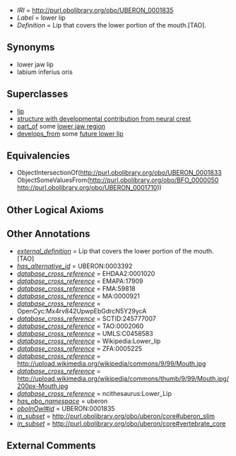  * *IRI* = http://purl.obolibrary.org/obo/UBERON_0001835
 * *Label* = lower lip
 * *Definition* = Lip that covers the lower portion of the mouth.[TAO].

## Synonyms

 * lower jaw lip
 * labium inferius oris

## Superclasses

 * [lip](../../UBERON/33/UBERON_0001833.md)
 * [structure with developmental contribution from neural crest](../../UBERON/14/UBERON_0010314.md)
 * [part_of](../../BFO/50/BFO_0000050.md) some [lower jaw region](../../UBERON/10/UBERON_0001710.md)
 * [develops_from](../../RO/02/RO_0002202.md) some [future lower lip](../../UBERON/96/UBERON_0011596.md)

## Equivalencies

 * ObjectIntersectionOf(<http://purl.obolibrary.org/obo/UBERON_0001833> ObjectSomeValuesFrom(<http://purl.obolibrary.org/obo/BFO_0000050> <http://purl.obolibrary.org/obo/UBERON_0001710>))

## Other Logical Axioms


## Other Annotations

 * *[external_definition](../../UBPROP/01/UBPROP_0000001.md)* = Lip that covers the lower portion of the mouth.[TAO]
 * *[has_alternative_id](../../Id/oboInOwl#hasAlternativeId.md)* = UBERON:0003392
 * *[database_cross_reference](../../ef/oboInOwl#hasDbXref.md)* = EHDAA2:0001020
 * *[database_cross_reference](../../ef/oboInOwl#hasDbXref.md)* = EMAPA:17909
 * *[database_cross_reference](../../ef/oboInOwl#hasDbXref.md)* = FMA:59818
 * *[database_cross_reference](../../ef/oboInOwl#hasDbXref.md)* = MA:0000921
 * *[database_cross_reference](../../ef/oboInOwl#hasDbXref.md)* = OpenCyc:Mx4rv842UpwpEbGdrcN5Y29ycA
 * *[database_cross_reference](../../ef/oboInOwl#hasDbXref.md)* = SCTID:245777007
 * *[database_cross_reference](../../ef/oboInOwl#hasDbXref.md)* = TAO:0002060
 * *[database_cross_reference](../../ef/oboInOwl#hasDbXref.md)* = UMLS:C0458583
 * *[database_cross_reference](../../ef/oboInOwl#hasDbXref.md)* = Wikipedia:Lower_lip
 * *[database_cross_reference](../../ef/oboInOwl#hasDbXref.md)* = ZFA:0005225
 * *[database_cross_reference](../../ef/oboInOwl#hasDbXref.md)* = http://upload.wikimedia.org/wikipedia/commons/9/99/Mouth.jpg
 * *[database_cross_reference](../../ef/oboInOwl#hasDbXref.md)* = http://upload.wikimedia.org/wikipedia/commons/thumb/9/99/Mouth.jpg/200px-Mouth.jpg
 * *[database_cross_reference](../../ef/oboInOwl#hasDbXref.md)* = ncithesaurus:Lower_Lip
 * *[has_obo_namespace](../../ce/oboInOwl#hasOBONamespace.md)* = uberon
 * *[oboInOwl#id](../../id/oboInOwl#id.md)* = UBERON:0001835
 * *[in_subset](../../et/oboInOwl#inSubset.md)* = http://purl.obolibrary.org/obo/uberon/core#uberon_slim
 * *[in_subset](../../et/oboInOwl#inSubset.md)* = http://purl.obolibrary.org/obo/uberon/core#vertebrate_core

## External Comments

